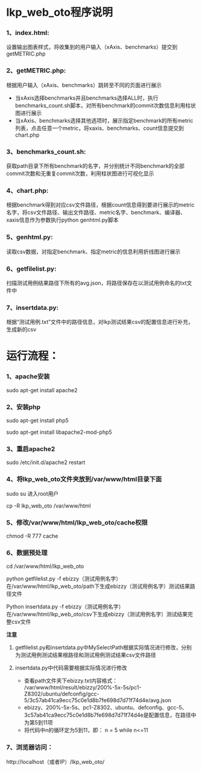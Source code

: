 # lkp_web_oto程序说明
### 1、index.html:
设置输出图表样式，将收集到的用户输入（xAxis、benchmarks）提交到getMETRIC.php
### 2、getMETRIC.php:
根据用户输入（xAxis、benchmarks）跳转至不同的页面进行展示
* 当xAxis选择benchmarks并且benchmarks选择ALL时，执行benchmarks_count.sh脚本，对所有benchmark的commit次数信息利用柱状图进行展示
* 当xAxis、benchmarks选择其他选项时，展示指定benchmark的所有metric列表，点击任意一个metric，将xaxis、benchmarks、count信息提交到chart.php

### 3、benchmarks_count.sh:
获取path目录下所有benchmark的名字，并分别统计不同benchmark的全部commit次数和无重复commit次数，利用柱状图进行可视化显示
### 4、chart.php:
根据benchmark得到对应csv文件路径，根据count信息得到要进行展示的metric名字，将csv文件路径、输出文件路径、metric名字、benchmark、编译器、xaxis信息作为参数执行python genhtml.py脚本
### 5、genhtml.py:
读取csv数据，对指定benchmark、指定metric的信息利用折线图进行展示
### 6、getfilelist.py:
扫描测试用例结果路径下所有的avg.json，将路径保存在以测试用例命名的txt文件中
### 7、insertdata.py:
根据“测试用例.txt”文件中的路径信息，对lkp测试结果csv的配置信息进行补充，生成新的csv


# 运行流程：
### 1、apache安装
sudo apt-get install apache2
### 2、安装php
sudo apt-get install php5

sudo apt-get install libapache2-mod-php5
### 3、重启apache2
sudo /etc/init.d/apache2 restart
### 4、将lkp_web_oto文件夹放到/var/www/html目录下面
sudo su 进入root用户

cp -R lkp_web_oto /var/www/html
### 5、修改/var/www/html/lkp_web_oto/cache权限
chmod -R 777 cache 
### 6、数据预处理
cd /var/www/html/lkp_web_oto

python getfilelist.py -f ebizzy（测试用例名字）在/var/www/html/lkp_web_oto/path下生成ebizzy（测试用例名字）测试结果路径文件 
 
Python insertdata.py -f ebizzy（测试用例名字）在/var/www/html/lkp_web_oto/csv下生成ebizzy（测试用例名字）测试结果完整csv文件 

**注意**

1. getfilelist.py和insertdata.py中MySelectPath根据实际情况进行修改，分别为测试用例测试结果根路径和测试用例测试结果csv文件路径

1. insertdata.py中代码需要根据实际情况进行修改

    * 查看path文件夹下ebizzy.txt内容格式：
/var/www/html/result/ebizzy/200%-5x-5s/pc1-Z8302/ubuntu/defconfig/gcc-5/3c57ab41ca9ecc75c0e1d8b7fe698d7d71f74d4e/avg.json
    * ebizzy、200%-5x-5s、pc1-Z8302、ubuntu、defconfig、gcc-5、3c57ab41ca9ecc75c0e1d8b7fe698d7d71f74d4e是配置信息，在路径中为第5到11项
    * 将代码中n的循环定为5到11，即：
        n = 5  while n<=11
    
### 7、浏览器访问：
http://localhost（或者IP）/lkp_web_oto/
